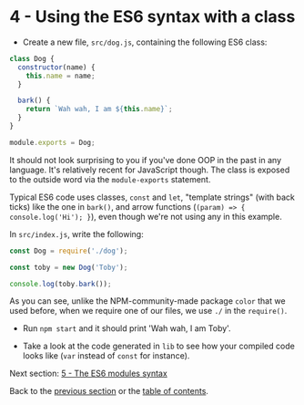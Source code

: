 # 4 - Using the ES6 syntax with a class

- Create a new file, `src/dog.js`, containing the following ES6 class:

```javascript
class Dog {
  constructor(name) {
    this.name = name;
  }

  bark() {
    return `Wah wah, I am ${this.name}`;
  }
}

module.exports = Dog;
```

It should not look surprising to you if you've done OOP in the past in any language. It's relatively recent for JavaScript though. The class is exposed to the outside word via the `module-exports` statement.

Typical ES6 code uses classes, `const` and `let`, "template strings" (with back ticks) like the one in `bark()`, and arrow functions (`(param) => { console.log('Hi'); }`), even though we're not using any in this example.

In `src/index.js`, write the following:

```javascript
const Dog = require('./dog');

const toby = new Dog('Toby');

console.log(toby.bark());
```
As you can see, unlike the NPM-community-made package `color` that we used before, when we require one of our files, we use `./` in the `require()`.

- Run `npm start` and it should print 'Wah wah, I am Toby'.

- Take a look at the code generated in `lib` to see how your compiled code looks like (`var` instead of `const` for instance).


Next section: [5 - The ES6 modules syntax](/5-es6-modules-syntax)

Back to the [previous section](/3-es6-babel-gulp) or the [table of contents](https://github.com/verekia/modern-js-stack-training).
